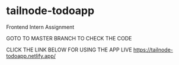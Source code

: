 # tailnode-todoapp
Frontend Intern Assignment

GOTO TO MASTER BRANCH TO CHECK THE CODE


CLICK THE LINK BELOW FOR USING THE APP LIVE
https://tailnode-todoapp.netlify.app/
